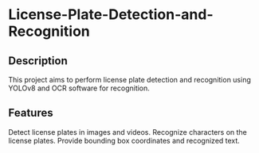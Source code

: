 # License-Plate-Detection-and-Recognition
## Description
This project aims to perform license plate detection and recognition using YOLOv8 and OCR software for recognition.

## Features
 Detect license plates in images and videos.
 Recognize characters on the license plates.
 Provide bounding box coordinates and recognized text.
